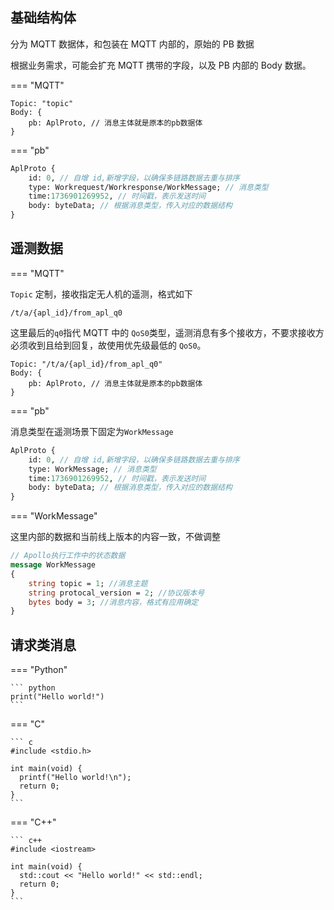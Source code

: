 ## 基础结构体

分为 MQTT 数据体，和包装在 MQTT 内部的，原始的 PB 数据

根据业务需求，可能会扩充 MQTT 携带的字段，以及 PB 内部的 Body 数据。

=== "MQTT"

```mqtt
Topic: "topic"
Body: {
	pb: AplProto, // 消息主体就是原本的pb数据体
}
```
=== "pb"

```protobuf
AplProto {
	id: 0, // 自增 id,新增字段，以确保多链路数据去重与排序
	type: Workrequest/Workresponse/WorkMessage; // 消息类型
	time:1736901269952, // 时间戳，表示发送时间
	body: byteData; // 根据消息类型，传入对应的数据结构 
}
```

## 遥测数据

=== "MQTT"

`Topic` 定制，接收指定无人机的遥测，格式如下

`/t/a/{apl_id}/from_apl_q0` 

这里最后的`q0`指代 MQTT 中的 `QoS0`类型，遥测消息有多个接收方，不要求接收方必须收到且给到回复，故使用优先级最低的 `QoS0`。

```mqtt
Topic: "/t/a/{apl_id}/from_apl_q0"
Body: {
	pb: AplProto, // 消息主体就是原本的pb数据体
}
```

=== "pb"

消息类型在遥测场景下固定为`WorkMessage`

```ProtoBuf
AplProto {
	id: 0, // 自增 id,新增字段，以确保多链路数据去重与排序
	type: WorkMessage; // 消息类型
	time:1736901269952, // 时间戳，表示发送时间
	body: byteData; // 根据消息类型，传入对应的数据结构 
}
```

=== "WorkMessage"

这里内部的数据和当前线上版本的内容一致，不做调整

```ProtoBuf
// Apollo执行工作中的状态数据
message WorkMessage
{
    string topic = 1; //消息主题
    string protocal_version = 2; //协议版本号
    bytes body = 3; //消息内容，格式有应用确定
}
```

## 请求类消息

=== "Python"

    ``` python
    print("Hello world!")
    ```

=== "C"

    ``` c
    #include <stdio.h>

    int main(void) {
      printf("Hello world!\n");
      return 0;
    }
    ```

=== "C++"

    ``` c++
    #include <iostream>

    int main(void) {
      std::cout << "Hello world!" << std::endl;
      return 0;
    }
    ```